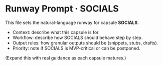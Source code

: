 # Runway Prompt · SOCIALS

This file sets the natural-language runway for capsule **SOCIALS**.

- Context: describe what this capsule is for.
- Workflow: describe how SOCIALS should behave step by step.
- Output rules: how granular outputs should be (snippets, stubs, drafts).
- Priority: note if SOCIALS is MVP-critical or can be postponed.

(Expand this with real guidance as each capsule matures.)
